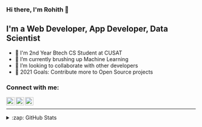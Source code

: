 ### Hi there, I'm Rohith  👋

## I'm a Web Developer, App Developer, Data Scientist

- 🔭 I'm 2nd Year Btech CS Student at CUSAT
- 🌱 I’m currently brushing up Machine Learning
- 👯 I’m looking to collaborate with other developers
- 🥅 2021 Goals: Contribute more to Open Source projects

### Connect with me:

[<img align="left" alt="codeSTACKr | Twitter" width="22px" src="https://cdn.jsdelivr.net/npm/simple-icons@v3/icons/twitter.svg" />][twitter]
[<img align="left" alt="codeSTACKr | LinkedIn" width="22px" src="https://cdn.jsdelivr.net/npm/simple-icons@v3/icons/linkedin.svg" />][linkedin]
[<img align="left" alt="codeSTACKr | Instagram" width="22px" src="https://cdn.jsdelivr.net/npm/simple-icons@v3/icons/instagram.svg" />][instagram]

<br />

---

<details>
  <summary>:zap: GitHub Stats</summary>

  <img align="center" src="https://github-readme-stats.vercel.app/api/top-langs/?username=rohithmaddz&theme=dark" />

</details>

[twitter]: https://twitter.com/Rohith_maddz7
[instagram]: https://www.instagram.com/_r.ohith_/
[linkedin]: https://linkedin.com/in/rohith-c-dinesan-4b5594207